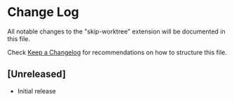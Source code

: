 # Change Log

All notable changes to the "skip-worktree" extension will be documented in this file.

Check [Keep a Changelog](http://keepachangelog.com/) for recommendations on how to structure this file.

## [Unreleased]

- Initial release
